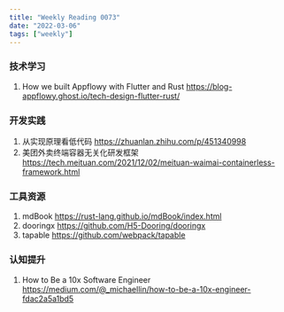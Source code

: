 ```yaml
---
title: "Weekly Reading 0073"
date: "2022-03-06"
tags: ["weekly"]
---
```


### 技术学习
1. How we built Appflowy with Flutter and Rust https://blog-appflowy.ghost.io/tech-design-flutter-rust/

### 开发实践
1. 从实现原理看低代码  https://zhuanlan.zhihu.com/p/451340998
2. 美团外卖终端容器无关化研发框架 https://tech.meituan.com/2021/12/02/meituan-waimai-containerless-framework.html

### 工具资源
1. mdBook https://rust-lang.github.io/mdBook/index.html
2. dooringx https://github.com/H5-Dooring/dooringx
3. tapable https://github.com/webpack/tapable

### 认知提升
1. How to Be a 10x Software Engineer https://medium.com/@_michaellin/how-to-be-a-10x-engineer-fdac2a5a1bd5